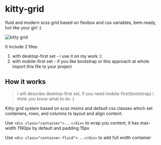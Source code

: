 # kitty-grid
fluid and modern scss grid based on flexbox and css variables, bem ready, hot like your girl :)

![kitty grid](https://chpic.su/_data/stickers/k/kocheng/kocheng_036.webp)

It include 2 files:
1. with desktop-first set - i use it on my work :(
2. with mobile-first set - if you like bootstrap or this approach at whole import this file to your project

## How it works 
> i will describe desktop-first set, if you need mobile-first(bootstrap) i think you know what to do :)

Kitty grid system based on scss mixins and default css classes which set containers, rows, and columns to layout and align content.

Use `<div class="container">...</div>` to wrap you content, it has max-width 1190px by default and padding 15px

Use `<div class="container-fluid">...</div>` to add full width container

